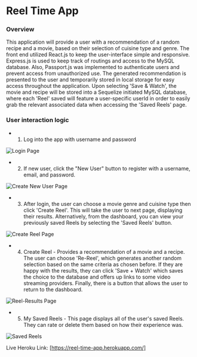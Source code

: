 # Reel Time App
 
### Overview
 
This application will provide a user with a recommendation of a random recipe and a movie, based on their selection of cuisine type and genre.  The front end utilized React.js to keep the user-interface simple and responsive.  Express.js is used to keep track of routings and access to the MySQL database. Also, Passport.js was implemented to authenticate users and prevent access from unauthorized use. The generated recommendation is presented to the user and temporarily stored in local storage for easy access throughout the application.  Upon selecting 'Save & Watch', the movie and recipe will be stored into a Sequelize initiated MySQL database, where each 'Reel' saved will feature a user-specific userId in order to easily grab the relevant associated data when accessing the 'Saved Reels' page.
 
### User interaction logic
 
- 1. Log into the app with username and password

![Login Page](https://github.com/seanbelverstone/client\src\images\mainpage.png)
 
- 2. If new user, click the "New User" button to register with a username, email, and password.
 
 ![Create New User Page](https://github.com/seanbelverstone/client/src/images/newreel.png)

- 3. After login, the user can choose a movie genre and cuisine type then click 'Create Reel'. This will take the user to next page, displaying their results. Alternatively, from the dashboard, you can view your previously saved Reels by selecting the 'Saved Reels' button.

![Create Reel Page](https://github.com/seanbelverstone/client\src\images\newreel.png)
 
- 4. Create Reel - Provides a recommendation of a movie and a recipe. The user can choose 'Re-Reel', which   generates another random selection based on the same criteria as chosen before. If they are happy with 		the results, they can click 'Save + Watch' which saves the choice to the database and offers up links to 	some video streaming providers. Finally, there is a button that allows the user to return to the 			dashboard.

![Reel-Results Page](https://github.com/seanbelverstone/client\src\images\shownreel.png)
 
- 5. My Saved Reels - This page displays all of the user's saved Reels. They can rate or delete them based on how their experience was.

![Saved Reels](https://github.com/seanbelverstone/client\src\images\savedreel.png)
 
Live Heroku Link: [https://reel-time-app.herokuapp.com/]